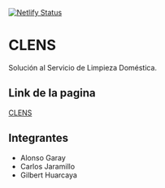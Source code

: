 [![Netlify Status](https://api.netlify.com/api/v1/badges/1cd80df5-1b50-4457-ae41-8cfc204e2fec/deploy-status)](https://app.netlify.com/sites/clens/deploys)

# CLENS

Solución al Servicio de Limpieza Doméstica.

## Link de la pagina
[CLENS](https://gilberthuarcaya.github.io/top-v17-frontend-clens/)

## Integrantes
- Alonso Garay
- Carlos Jaramillo
- Gilbert Huarcaya

